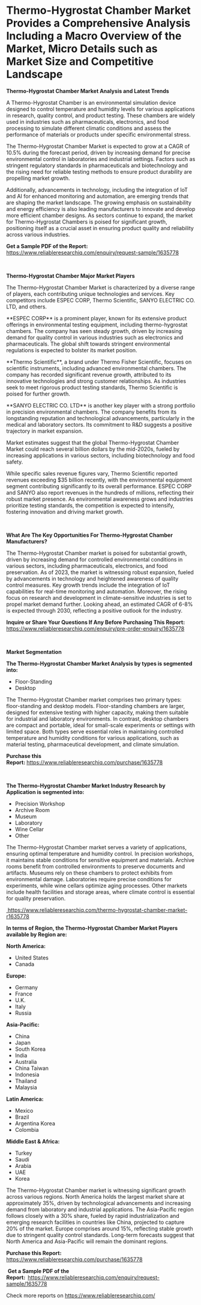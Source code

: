 <p><h1>Thermo-Hygrostat Chamber Market Provides a Comprehensive Analysis Including a Macro Overview of the Market, Micro Details such as Market Size and Competitive Landscape</h1></p><p><strong>Thermo-Hygrostat Chamber Market Analysis and Latest Trends</strong></p>
<p><p>A Thermo-Hygrostat Chamber is an environmental simulation device designed to control temperature and humidity levels for various applications in research, quality control, and product testing. These chambers are widely used in industries such as pharmaceuticals, electronics, and food processing to simulate different climatic conditions and assess the performance of materials or products under specific environmental stress.</p><p>The Thermo-Hygrostat Chamber Market is expected to grow at a CAGR of 10.5% during the forecast period, driven by increasing demand for precise environmental control in laboratories and industrial settings. Factors such as stringent regulatory standards in pharmaceuticals and biotechnology and the rising need for reliable testing methods to ensure product durability are propelling market growth. </p><p>Additionally, advancements in technology, including the integration of IoT and AI for enhanced monitoring and automation, are emerging trends that are shaping the market landscape. The growing emphasis on sustainability and energy efficiency is also leading manufacturers to innovate and develop more efficient chamber designs. As sectors continue to expand, the market for Thermo-Hygrostat Chambers is poised for significant growth, positioning itself as a crucial asset in ensuring product quality and reliability across various industries.</p></p>
<p><strong>Get a Sample PDF of the Report:&nbsp;</strong> <a href="https://www.reliableresearchiq.com/enquiry/request-sample/1635778?utm_campaign=2716&utm_medium=2&utm_source=Github&utm_content=ia&utm_term=23032025&utm_id=thermo-hygrostat-chamber">https://www.reliableresearchiq.com/enquiry/request-sample/1635778</a></p>
<p>&nbsp;</p>
<p><strong>Thermo-Hygrostat Chamber Major Market Players</strong></p>
<p><p>The Thermo-Hygrostat Chamber Market is characterized by a diverse range of players, each contributing unique technologies and services. Key competitors include ESPEC CORP, Thermo Scientific, SANYO ELECTRIC CO. LTD, and others. </p><p>**ESPEC CORP** is a prominent player, known for its extensive product offerings in environmental testing equipment, including thermo-hygrostat chambers. The company has seen steady growth, driven by increasing demand for quality control in various industries such as electronics and pharmaceuticals. The global shift towards stringent environmental regulations is expected to bolster its market position.</p><p>**Thermo Scientific**, a brand under Thermo Fisher Scientific, focuses on scientific instruments, including advanced environmental chambers. The company has recorded significant revenue growth, attributed to its innovative technologies and strong customer relationships. As industries seek to meet rigorous product testing standards, Thermo Scientific is poised for further growth.</p><p>**SANYO ELECTRIC CO. LTD** is another key player with a strong portfolio in precision environmental chambers. The company benefits from its longstanding reputation and technological advancements, particularly in the medical and laboratory sectors. Its commitment to R&D suggests a positive trajectory in market expansion.</p><p>Market estimates suggest that the global Thermo-Hygrostat Chamber Market could reach several billion dollars by the mid-2020s, fueled by increasing applications in various sectors, including biotechnology and food safety.</p><p>While specific sales revenue figures vary, Thermo Scientific reported revenues exceeding $35 billion recently, with the environmental equipment segment contributing significantly to its overall performance. ESPEC CORP and SANYO also report revenues in the hundreds of millions, reflecting their robust market presence. As environmental awareness grows and industries prioritize testing standards, the competition is expected to intensify, fostering innovation and driving market growth.</p></p>
<p>&nbsp;</p>
<p><strong>What Are The Key Opportunities For Thermo-Hygrostat Chamber Manufacturers?</strong></p>
<p><p>The Thermo-Hygrostat Chamber market is poised for substantial growth, driven by increasing demand for controlled environmental conditions in various sectors, including pharmaceuticals, electronics, and food preservation. As of 2023, the market is witnessing robust expansion, fueled by advancements in technology and heightened awareness of quality control measures. Key growth trends include the integration of IoT capabilities for real-time monitoring and automation. Moreover, the rising focus on research and development in climate-sensitive industries is set to propel market demand further. Looking ahead, an estimated CAGR of 6-8% is expected through 2030, reflecting a positive outlook for the industry.</p></p>
<p><strong>Inquire or Share Your Questions If Any Before Purchasing This Report:</strong> <a href="https://www.reliableresearchiq.com/enquiry/pre-order-enquiry/1635778?utm_campaign=2716&utm_medium=2&utm_source=Github&utm_content=ia&utm_term=23032025&utm_id=thermo-hygrostat-chamber">https://www.reliableresearchiq.com/enquiry/pre-order-enquiry/1635778</a></p>
<p>&nbsp;</p>
<p><strong>Market Segmentation</strong></p>
<p><strong>The Thermo-Hygrostat Chamber Market Analysis by types is segmented into:</strong></p>
<p><ul><li>Floor-Standing</li><li>Desktop</li></ul></p>
<p><p>The Thermo-Hygrostat Chamber market comprises two primary types: floor-standing and desktop models. Floor-standing chambers are larger, designed for extensive testing with higher capacity, making them suitable for industrial and laboratory environments. In contrast, desktop chambers are compact and portable, ideal for small-scale experiments or settings with limited space. Both types serve essential roles in maintaining controlled temperature and humidity conditions for various applications, such as material testing, pharmaceutical development, and climate simulation.</p></p>
<p><strong>Purchase this Report:&nbsp;</strong><a href="https://www.reliableresearchiq.com/purchase/1635778?utm_campaign=2716&utm_medium=2&utm_source=Github&utm_content=ia&utm_term=23032025&utm_id=thermo-hygrostat-chamber">https://www.reliableresearchiq.com/purchase/1635778</a></p>
<p>&nbsp;</p>
<p><strong>The Thermo-Hygrostat Chamber Market Industry Research by Application is segmented into:</strong></p>
<p><ul><li>Precision Workshop</li><li>Archive Room</li><li>Museum</li><li>Laboratory</li><li>Wine Cellar</li><li>Other</li></ul></p>
<p><p>The Thermo-Hygrostat Chamber market serves a variety of applications, ensuring optimal temperature and humidity control. In precision workshops, it maintains stable conditions for sensitive equipment and materials. Archive rooms benefit from controlled environments to preserve documents and artifacts. Museums rely on these chambers to protect exhibits from environmental damage. Laboratories require precise conditions for experiments, while wine cellars optimize aging processes. Other markets include health facilities and storage areas, where climate control is essential for quality preservation.</p></p>
<p><a href="https://www.reliableresearchiq.com/thermo-hygrostat-chamber-market-r1635778?utm_campaign=2716&utm_medium=2&utm_source=Github&utm_content=ia&utm_term=23032025&utm_id=thermo-hygrostat-chamber">&nbsp;https://www.reliableresearchiq.com/thermo-hygrostat-chamber-market-r1635778</a></p>
<p><strong>In terms of Region, the Thermo-Hygrostat Chamber Market Players available by Region are:</strong></p>
<p>
    <p> <strong> North America: </strong>
        <ul>
            <li>United States</li>
            <li>Canada</li>
        </ul>
        </p> 
    <p> <strong> Europe: </strong>
        <ul>
            <li>Germany</li>
            <li>France</li>
            <li>U.K.</li>
            <li>Italy</li>
            <li>Russia</li>
        </ul>
        </p> 
    <p> <strong> Asia-Pacific: </strong>
        <ul>
            <li>China</li>
            <li>Japan</li>
            <li>South Korea</li>
            <li>India</li>
            <li>Australia</li>
            <li>China Taiwan</li>
            <li>Indonesia</li>
            <li>Thailand</li>
            <li>Malaysia</li>
        </ul>
        </p> 
    <p> <strong> Latin America: </strong>
        <ul>
            <li>Mexico</li>
            <li>Brazil</li>
            <li>Argentina Korea</li>
            <li>Colombia</li>
        </ul>
        </p> 
    <p> <strong> Middle East & Africa: </strong>
        <ul>
            <li>Turkey</li>
            <li>Saudi</li>
            <li>Arabia</li>
            <li>UAE</li>
            <li>Korea</li>
        </ul>
    </p>
    </p>
<p><p>The Thermo-Hygrostat Chamber market is witnessing significant growth across various regions. North America holds the largest market share at approximately 35%, driven by technological advancements and increasing demand from laboratory and industrial applications. The Asia-Pacific region follows closely with a 30% share, fueled by rapid industrialization and emerging research facilities in countries like China, projected to capture 20% of the market. Europe comprises around 15%, reflecting stable growth due to stringent quality control standards. Long-term forecasts suggest that North America and Asia-Pacific will remain the dominant regions.</p></p>
<p><strong>Purchase this Report: </strong><a href="https://www.reliableresearchiq.com/purchase/1635778?utm_campaign=2716&utm_medium=2&utm_source=Github&utm_content=ia&utm_term=23032025&utm_id=thermo-hygrostat-chamber">https://www.reliableresearchiq.com/purchase/1635778</a></p>
<p>&nbsp;<strong>Get a Sample PDF of the Report:&nbsp;&nbsp;</strong><a href="https://www.reliableresearchiq.com/enquiry/request-sample/1635778?utm_campaign=2716&utm_medium=2&utm_source=Github&utm_content=ia&utm_term=23032025&utm_id=thermo-hygrostat-chamber">https://www.reliableresearchiq.com/enquiry/request-sample/1635778</a></p>
<p><strong></strong></p>
<p>Check more reports on <a href="https://www.reliableresearchiq.com/?utm_campaign=2716&utm_medium=2&utm_source=Github&utm_content=ia&utm_term=23032025&utm_id=thermo-hygrostat-chamber">https://www.reliableresearchiq.com/</a></p>